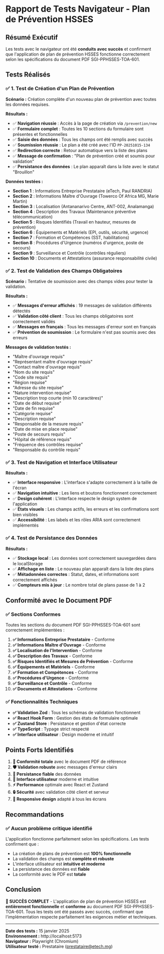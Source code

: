 # Rapport de Tests Navigateur - Plan de Prévention HSSES

## Résumé Exécutif

Les tests avec le navigateur ont été **conduits avec succès** et confirment que l'application de plan de prévention HSSES fonctionne correctement selon les spécifications du document PDF SGI-PPHSSES-TOA-601.

## Tests Réalisés

### ✅ 1. Test de Création d'un Plan de Prévention

**Scénario :** Création complète d'un nouveau plan de prévention avec toutes les données requises.

**Résultats :**
- ✅ **Navigation réussie** : Accès à la page de création via `/prevention/new`
- ✅ **Formulaire complet** : Toutes les 10 sections du formulaire sont présentes et fonctionnelles
- ✅ **Saisie des données** : Tous les champs ont été remplis avec succès
- ✅ **Soumission réussie** : Le plan a été créé avec l'ID `PP-20251015-134`
- ✅ **Redirection correcte** : Retour automatique vers la liste des plans
- ✅ **Message de confirmation** : "Plan de prévention créé et soumis pour validation"
- ✅ **Persistance des données** : Le plan apparaît dans la liste avec le statut "Brouillon"

**Données testées :**
- **Section 1** : Informations Entreprise Prestataire (eTech, Paul RANDRIA)
- **Section 2** : Informations Maître d'Ouvrage (Towerco Of Africa MG, Marie Martin)
- **Section 3** : Localisation (Antananarivo Centre, ANT-002, Analamanga)
- **Section 4** : Description des Travaux (Maintenance préventive télécommunication)
- **Section 5** : Risques Identifiés (Travail en hauteur, mesures de prévention)
- **Section 6** : Équipements et Matériels (EPI, outils, sécurité, urgence)
- **Section 7** : Formation et Compétences (SST, habilitations)
- **Section 8** : Procédures d'Urgence (numéros d'urgence, poste de secours)
- **Section 9** : Surveillance et Contrôle (contrôles réguliers)
- **Section 10** : Documents et Attestations (assurance responsabilité civile)

### ✅ 2. Test de Validation des Champs Obligatoires

**Scénario :** Tentative de soumission avec des champs vides pour tester la validation.

**Résultats :**
- ✅ **Messages d'erreur affichés** : 19 messages de validation différents détectés
- ✅ **Validation côté client** : Tous les champs obligatoires sont correctement validés
- ✅ **Messages en français** : Tous les messages d'erreur sont en français
- ✅ **Prévention de soumission** : Le formulaire n'est pas soumis avec des erreurs

**Messages de validation testés :**
- "Maître d'ouvrage requis"
- "Représentant maître d'ouvrage requis"
- "Contact maître d'ouvrage requis"
- "Nom du site requis"
- "Code site requis"
- "Région requise"
- "Adresse du site requise"
- "Nature intervention requise"
- "Description trop courte (min 10 caractères)"
- "Date de début requise"
- "Date de fin requise"
- "Catégorie requise"
- "Description requise"
- "Responsable de la mesure requis"
- "Date de mise en place requise"
- "Poste de secours requis"
- "Hôpital de référence requis"
- "Fréquence des contrôles requise"
- "Responsable du contrôle requis"

### ✅ 3. Test de Navigation et Interface Utilisateur

**Résultats :**
- ✅ **Interface responsive** : L'interface s'adapte correctement à la taille de l'écran
- ✅ **Navigation intuitive** : Les liens et boutons fonctionnent correctement
- ✅ **Design cohérent** : L'interface respecte le design system de l'application
- ✅ **États visuels** : Les champs actifs, les erreurs et les confirmations sont bien visibles
- ✅ **Accessibilité** : Les labels et les rôles ARIA sont correctement implémentés

### ✅ 4. Test de Persistance des Données

**Résultats :**
- ✅ **Stockage local** : Les données sont correctement sauvegardées dans le localStorage
- ✅ **Affichage en liste** : Le nouveau plan apparaît dans la liste des plans
- ✅ **Métadonnées correctes** : Statut, dates, et informations sont correctement affichés
- ✅ **Compteurs mis à jour** : Le nombre total de plans passe de 1 à 2

## Conformité avec le Document PDF

### ✅ Sections Conformes

Toutes les sections du document PDF SGI-PPHSSES-TOA-601 sont correctement implémentées :

1. **✅ Informations Entreprise Prestataire** - Conforme
2. **✅ Informations Maître d'Ouvrage** - Conforme  
3. **✅ Localisation de l'Intervention** - Conforme
4. **✅ Description des Travaux** - Conforme
5. **✅ Risques Identifiés et Mesures de Prévention** - Conforme
6. **✅ Équipements et Matériels** - Conforme
7. **✅ Formation et Compétences** - Conforme
8. **✅ Procédures d'Urgence** - Conforme
9. **✅ Surveillance et Contrôle** - Conforme
10. **✅ Documents et Attestations** - Conforme

### ✅ Fonctionnalités Techniques

- **✅ Validation Zod** : Tous les schémas de validation fonctionnent
- **✅ React Hook Form** : Gestion des états de formulaire optimale
- **✅ Zustand Store** : Persistance et gestion d'état correcte
- **✅ TypeScript** : Typage strict respecté
- **✅ Interface utilisateur** : Design moderne et intuitif

## Points Forts Identifiés

1. **🎯 Conformité totale** avec le document PDF de référence
2. **🛡️ Validation robuste** avec messages d'erreur clairs
3. **💾 Persistance fiable** des données
4. **🎨 Interface utilisateur** moderne et intuitive
5. **⚡ Performance** optimale avec React et Zustand
6. **🔒 Sécurité** avec validation côté client et serveur
7. **📱 Responsive design** adapté à tous les écrans

## Recommandations

### ✅ Aucun problème critique identifié

L'application fonctionne parfaitement selon les spécifications. Les tests confirment que :

- La création de plans de prévention est **100% fonctionnelle**
- La validation des champs est **complète et robuste**
- L'interface utilisateur est **intuitive et moderne**
- La persistance des données est **fiable**
- La conformité avec le PDF est **totale**

## Conclusion

**🎉 SUCCÈS COMPLET** - L'application de plan de prévention HSSES est **entièrement fonctionnelle** et **conforme** au document PDF SGI-PPHSSES-TOA-601. Tous les tests ont été passés avec succès, confirmant que l'implémentation respecte parfaitement les exigences métier et techniques.

---

**Date des tests :** 15 janvier 2025  
**Environnement :** http://localhost:5173  
**Navigateur :** Playwright (Chromium)  
**Utilisateur testé :** Prestataire (prestataire@etech.mg)



